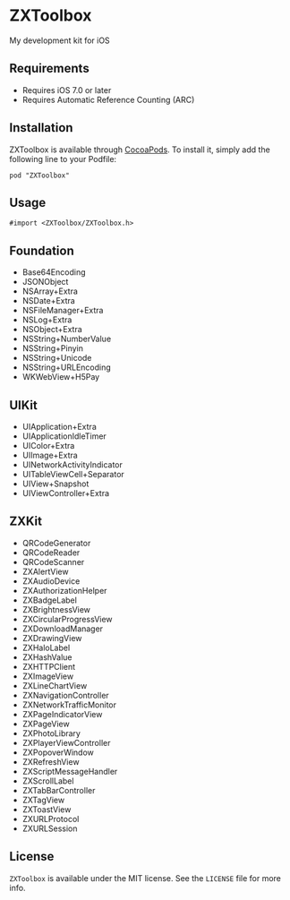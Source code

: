 # ZXToolbox
My development kit for iOS

## Requirements

* Requires iOS 7.0 or later
* Requires Automatic Reference Counting (ARC)

## Installation

ZXToolbox is available through [CocoaPods](https://cocoapods.org/pods/ZXToolbox). To install it, simply add the following line to your Podfile:

```
pod "ZXToolbox"
```

## Usage

```
#import <ZXToolbox/ZXToolbox.h>
```

## Foundation

* Base64Encoding
* JSONObject
* NSArray+Extra
* NSDate+Extra
* NSFileManager+Extra
* NSLog+Extra
* NSObject+Extra
* NSString+NumberValue
* NSString+Pinyin
* NSString+Unicode
* NSString+URLEncoding
* WKWebView+H5Pay

## UIKit

* UIApplication+Extra
* UIApplicationIdleTimer
* UIColor+Extra
* UIImage+Extra
* UINetworkActivityIndicator
* UITableViewCell+Separator
* UIView+Snapshot
* UIViewController+Extra

## ZXKit

* QRCodeGenerator
* QRCodeReader
* QRCodeScanner
* ZXAlertView
* ZXAudioDevice
* ZXAuthorizationHelper
* ZXBadgeLabel
* ZXBrightnessView
* ZXCircularProgressView
* ZXDownloadManager
* ZXDrawingView
* ZXHaloLabel
* ZXHashValue
* ZXHTTPClient
* ZXImageView
* ZXLineChartView
* ZXNavigationController
* ZXNetworkTrafficMonitor
* ZXPageIndicatorView
* ZXPageView
* ZXPhotoLibrary
* ZXPlayerViewController
* ZXPopoverWindow
* ZXRefreshView
* ZXScriptMessageHandler
* ZXScrollLabel
* ZXTabBarController
* ZXTagView
* ZXToastView
* ZXURLProtocol
* ZXURLSession

## License

`ZXToolbox` is available under the MIT license. See the `LICENSE` file for more info.
